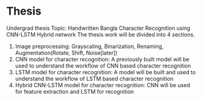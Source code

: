 # Thesis
Undergrad thesis
Topic: Handwritten Bangla Character Recognition using CNN-LSTM Hybrid network
The thesis work will be divided into 4 sections.
  1. Image preprocessing: Grayscaling, Binarization, Renaming, Augmentation(Rotate, Shift, Noise[later])
  2. CNN model for character recognition: A previously built model will be used to understand the workflow of CNN based character recognition
  3. LSTM model for character recognition: A model will be built and used to understand the workflow of LSTM based character recognition
  4. Hybrid CNN-LSTM model for character recognition: CNN will be used for feature extraction and LSTM for recognition
